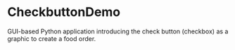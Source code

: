 # CheckbuttonDemo
GUI-based Python application introducing the check button (checkbox) as a graphic to create a food order.
